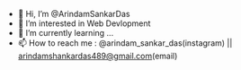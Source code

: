 - 👋 Hi, I’m @ArindamSankarDas
- 👀 I’m interested in Web Devlopment
- 🌱 I’m currently learning ...
- 📫 How to reach me : @arindam_sankar_das(instagram) || arindamshankardas489@gmail.com(email)

<!---
ArindamSankarDas/ArindamSankarDas is a ✨ special ✨ repository because its `README.md` (this file) appears on your GitHub profile.
You can click the Preview link to take a look at your changes.
--->

